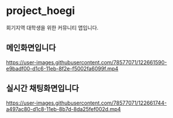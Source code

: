 # project_hoegi
회기지역 대학생을 위한 커뮤니티 앱입니다.

## 메인화면입니다
https://user-images.githubusercontent.com/78577071/122661590-e9badf00-d1c6-11eb-8f2e-f5002fa6099f.mp4

## 실시간 채팅화면입니다
https://user-images.githubusercontent.com/78577071/122661744-a497ac80-d1c8-11eb-8b7d-8da25fef002d.mp4

